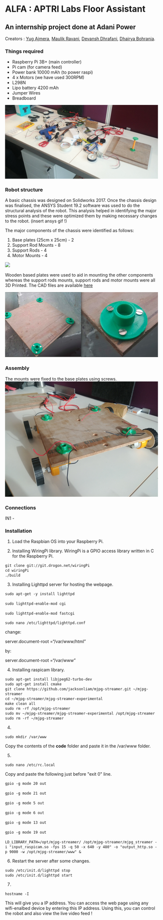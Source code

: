 # ALFA : APTRI Labs Floor Assistant

## An internship project done at Adani Power

Creators : [Yug Ajmera](https://github.com/YugAjmera), [Maulik Ravani](https://github.com/Maulik1308), [Devansh Dhrafani](https://github.com/devanshdhrafani), [Dhairya Bohrania](https://github.com/Db1998).

### Things required
- Raspberry Pi 3B+ (main controller)
- Pi cam (for camera feed)
- Power bank 10000 mAh (to power raspi)
- 4 x Motors (we have used 300RPM)
- L298N
- Lipo battery 4200 mAh
- Jumper Wires
- Breadboard

![](images/req.jpg)


### Robot structure
A basic chassis was designed on Solidworks 2017. Once the chassis design was finalised, the ANSYS Student 19.2 software was used to do the structural analysis of the robot. This analysis helped in identifying the major stress points and these were optimized them by making necessary changes to the robot. (insert ansys gif !)

The major components of the chassis were identified as follows:
1. Base plates (25cm x 25cm) - 2
2. Support Rod Mounts - 8
3. Support Rods - 4
4. Motor Mounts - 4

![](images/printer.gif)

Wooden based plates were used to aid in mounting the other components whereas the support rods mounts, support rods and motor mounts were all 3D Printed. The CAD files are available [here](/CAD%20files)

![](images/1.png)


### Assembly
The mounts were fixed to the base plates using screws.
![](images/assembly.jpg)

### Connections
IN1 - 

### Installation
1. Load the Raspbian OS into your Raspberry Pi.

2. Installing WiringPi library. WiringPi is a GPIO access library written in C for the Raspberry Pi.
```
git clone git://git.drogon.net/wiringPi
cd wiringPi
./build
```

3. Installing Lighttpd server for hosting the webpage.
```
sudo apt-get -y install lighttpd

sudo lighttpd-enable-mod cgi

sudo lighttpd-enable-mod fastcgi
```
`sudo nano /etc/lighttpd/lighttpd.conf`

change:

server.document-root =“/var/www/html”

by:

server.document-root =“/var/www”

4. Installing raspicam library.
```
sudo apt-get install libjpeg62-turbo-dev 
sudo apt-get install cmake
git clone https://github.com/jacksonliam/mjpg-streamer.git ~/mjpg-streamer
cd ~/mjpg-streamer/mjpg-streamer-experimental
make clean all
sudo rm -rf /opt/mjpg-streamer
sudo mv ~/mjpg-streamer/mjpg-streamer-experimental /opt/mjpg-streamer
sudo rm -rf ~/mjpg-streamer
```

4. 
```
sudo mkdir /var/www
```
Copy the contents of the **code** folder and paste it in the /var/www folder.

5. 
```
sudo nano /etc/rc.local
```
Copy and paste the following just before "exit 0" line.
```
gpio -g mode 20 out

gpio -g mode 21 out

gpio -g mode 5 out

gpio -g mode 6 out

gpio -g mode 13 out

gpio -g mode 19 out

LD_LIBRARY_PATH=/opt/mjpg-streamer/ /opt/mjpg-streamer/mjpg_streamer -i "input_raspicam.so -fps 15 -q 50 -x 640 -y 480" -o "output_http.so -p 9000 -w /opt/mjpg-streamer/www" &
```

6. Restart the server after some changes.
```
sudo /etc/init.d/lighttpd stop
sudo /etc/init.d/lighttpd start
```

7. 
```
hostname -I
```
This will give you a IP address. You can access the web page using any wifi-enalbed device by entering this IP address. Using this, you can control the robot and also view the live video feed !




